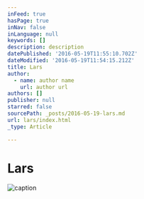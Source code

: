 ```yaml
---
inFeed: true
hasPage: true
inNav: false
inLanguage: null
keywords: []
description: description
datePublished: '2016-05-19T11:55:10.702Z'
dateModified: '2016-05-19T11:54:15.212Z'
title: Lars
author:
  - name: author name
    url: author url
authors: []
publisher: null
starred: false
sourcePath: _posts/2016-05-19-lars.md
url: lars/index.html
_type: Article

---
```

# Lars
![caption](https://the-grid-user-content.s3-us-west-2.amazonaws.com/839dc3d1-9974-4f8c-afff-4d8487883786.jpg)